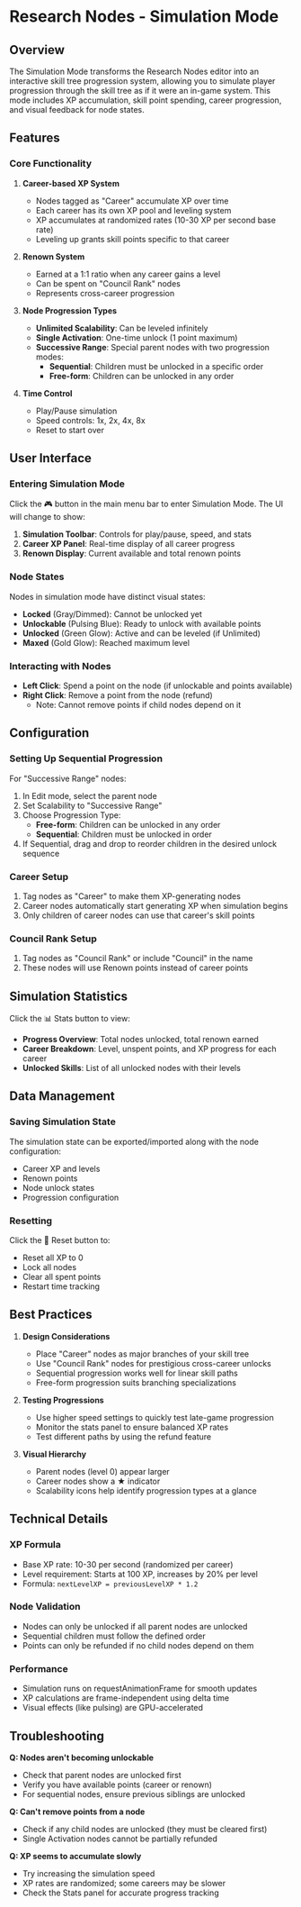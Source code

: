 # Research Nodes - Simulation Mode

## Overview

The Simulation Mode transforms the Research Nodes editor into an interactive skill tree progression system, allowing you to simulate player progression through the skill tree as if it were an in-game system. This mode includes XP accumulation, skill point spending, career progression, and visual feedback for node states.

## Features

### Core Functionality

1. **Career-based XP System**
   - Nodes tagged as "Career" accumulate XP over time
   - Each career has its own XP pool and leveling system
   - XP accumulates at randomized rates (10-30 XP per second base rate)
   - Leveling up grants skill points specific to that career

2. **Renown System**
   - Earned at a 1:1 ratio when any career gains a level
   - Can be spent on "Council Rank" nodes
   - Represents cross-career progression

3. **Node Progression Types**
   - **Unlimited Scalability**: Can be leveled infinitely
   - **Single Activation**: One-time unlock (1 point maximum)
   - **Successive Range**: Special parent nodes with two progression modes:
     - **Sequential**: Children must be unlocked in a specific order
     - **Free-form**: Children can be unlocked in any order

4. **Time Control**
   - Play/Pause simulation
   - Speed controls: 1x, 2x, 4x, 8x
   - Reset to start over

## User Interface

### Entering Simulation Mode

Click the 🎮 button in the main menu bar to enter Simulation Mode. The UI will change to show:

1. **Simulation Toolbar**: Controls for play/pause, speed, and stats
2. **Career XP Panel**: Real-time display of all career progress
3. **Renown Display**: Current available and total renown points

### Node States

Nodes in simulation mode have distinct visual states:

- **Locked** (Gray/Dimmed): Cannot be unlocked yet
- **Unlockable** (Pulsing Blue): Ready to unlock with available points
- **Unlocked** (Green Glow): Active and can be leveled (if Unlimited)
- **Maxed** (Gold Glow): Reached maximum level

### Interacting with Nodes

- **Left Click**: Spend a point on the node (if unlockable and points available)
- **Right Click**: Remove a point from the node (refund)
  - Note: Cannot remove points if child nodes depend on it

## Configuration

### Setting Up Sequential Progression

For "Successive Range" nodes:

1. In Edit mode, select the parent node
2. Set Scalability to "Successive Range"
3. Choose Progression Type:
   - **Free-form**: Children can be unlocked in any order
   - **Sequential**: Children must be unlocked in order
4. If Sequential, drag and drop to reorder children in the desired unlock sequence

### Career Setup

1. Tag nodes as "Career" to make them XP-generating nodes
2. Career nodes automatically start generating XP when simulation begins
3. Only children of career nodes can use that career's skill points

### Council Rank Setup

1. Tag nodes as "Council Rank" or include "Council" in the name
2. These nodes will use Renown points instead of career points

## Simulation Statistics

Click the 📊 Stats button to view:

- **Progress Overview**: Total nodes unlocked, total renown earned
- **Career Breakdown**: Level, unspent points, and XP progress for each career
- **Unlocked Skills**: List of all unlocked nodes with their levels

## Data Management

### Saving Simulation State

The simulation state can be exported/imported along with the node configuration:
- Career XP and levels
- Renown points
- Node unlock states
- Progression configuration

### Resetting

Click the 🔄 Reset button to:
- Reset all XP to 0
- Lock all nodes
- Clear all spent points
- Restart time tracking

## Best Practices

1. **Design Considerations**
   - Place "Career" nodes as major branches of your skill tree
   - Use "Council Rank" nodes for prestigious cross-career unlocks
   - Sequential progression works well for linear skill paths
   - Free-form progression suits branching specializations

2. **Testing Progressions**
   - Use higher speed settings to quickly test late-game progression
   - Monitor the stats panel to ensure balanced XP rates
   - Test different paths by using the refund feature

3. **Visual Hierarchy**
   - Parent nodes (level 0) appear larger
   - Career nodes show a ★ indicator
   - Scalability icons help identify progression types at a glance

## Technical Details

### XP Formula
- Base XP rate: 10-30 per second (randomized per career)
- Level requirement: Starts at 100 XP, increases by 20% per level
- Formula: `nextLevelXP = previousLevelXP * 1.2`

### Node Validation
- Nodes can only be unlocked if all parent nodes are unlocked
- Sequential children must follow the defined order
- Points can only be refunded if no child nodes depend on them

### Performance
- Simulation runs on requestAnimationFrame for smooth updates
- XP calculations are frame-independent using delta time
- Visual effects (like pulsing) are GPU-accelerated

## Troubleshooting

**Q: Nodes aren't becoming unlockable**
- Check that parent nodes are unlocked first
- Verify you have available points (career or renown)
- For sequential nodes, ensure previous siblings are unlocked

**Q: Can't remove points from a node**
- Check if any child nodes are unlocked (they must be cleared first)
- Single Activation nodes cannot be partially refunded

**Q: XP seems to accumulate slowly**
- Try increasing the simulation speed
- XP rates are randomized; some careers may be slower
- Check the Stats panel for accurate progress tracking 